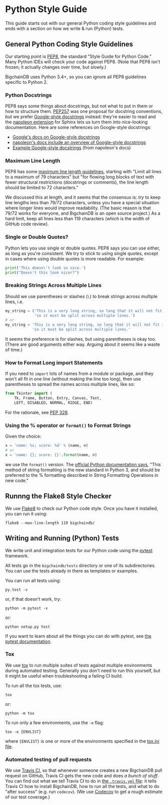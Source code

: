 # Python Style Guide

This guide starts out with our general Python coding style guidelines and ends with a section on how we write & run (Python) tests.

## General Python Coding Style Guidelines

Our starting point is [PEP8](https://www.python.org/dev/peps/pep-0008/), the standard "Style Guide for Python Code." Many Python IDEs will check your code against PEP8. (Note that PEP8 isn't frozen; it actually changes over time, but slowly.)

BigchainDB uses Python 3.4+, so you can ignore all PEP8 guidelines specific to Python 2.

### Python Docstrings

PEP8 says some things about docstrings, but not what to put in them or how to structure them. [PEP257](https://www.python.org/dev/peps/pep-0257/) was one proposal for docstring conventions, but we prefer [Google-style docstrings](https://google.github.io/styleguide/pyguide.html?showone=Comments#Comments) instead: they're easier to read and the [napoleon extension](http://www.sphinx-doc.org/en/stable/ext/napoleon.html) for Sphinx lets us turn them into nice-looking documentation. Here are some references on Google-style docstrings:

* [Google's docs on Google-style docstrings](https://google.github.io/styleguide/pyguide.html?showone=Comments#Comments)
* [napoleon's docs include an overview of Google-style docstrings](http://sphinxcontrib-napoleon.readthedocs.org/en/latest/index.html)
* [Example Google-style docstrings](http://sphinxcontrib-napoleon.readthedocs.org/en/latest/example_google.html) (from napoleon's docs)

### Maximum Line Length

PEP8 has some [maximum line length guidelines](https://www.python.org/dev/peps/pep-0008/#id17), starting with "Limit all lines to a maximum of 79 characters" but "for flowing long blocks of text with fewer structural restrictions (docstrings or comments), the line length should be limited to 72 characters."

We discussed this at length, and it seems that the consensus is: _try_ to keep line lengths less than 79/72 characters, unless you have a special situation where longer lines would improve readability. (The basic reason is that 79/72 works for everyone, and BigchainDB is an open source project.) As a hard limit, keep all lines less than 119 characters (which is the width of GitHub code review).

### Single or Double Quotes?

Python lets you use single or double quotes. PEP8 says you can use either, as long as you're consistent. We try to stick to using single quotes, except in cases where using double quotes is more readable. For example:
```python
print('This doesn\'t look so nice.')
print("Doesn't this look nicer?")
```

### Breaking Strings Across Multiple Lines

Should we use parentheses or slashes (`\`) to break strings across multiple lines, i.e.
```python
my_string = ('This is a very long string, so long that it will not fit into just one line '
             'so it must be split across multiple lines.')
# or
my_string = 'This is a very long string, so long that it will not fit into just one line ' \
            'so it must be split across multiple lines.'
```

It seems the preference is for slashes, but using parentheses is okay too. (There are good arguments either way. Arguing about it seems like a waste of time.)

### How to Format Long import Statements

If you need to `import` lots of names from a module or package, and they won't all fit in one line (without making the line too long), then use parentheses to spread the names across multiple lines, like so:
```python
from Tkinter import (
    Tk, Frame, Button, Entry, Canvas, Text,
    LEFT, DISABLED, NORMAL, RIDGE, END)
```

For the rationale, see [PEP 328](https://www.python.org/dev/peps/pep-0328/#rationale-for-parentheses).

### Using the % operator or `format()` to Format Strings

Given the choice:
```python
x = 'name: %s; score: %d' % (name, n)
# or
x = 'name: {}; score: {}'.format(name, n)
```

we use the `format()` version. The [official Python documentation says](https://docs.python.org/2/library/stdtypes.html#str.format), "This method of string formatting is the new standard in Python 3, and should be preferred to the % formatting described in String Formatting Operations in new code."


## Runnng the Flake8 Style Checker

We use [Flake8](http://flake8.pycqa.org/en/latest/index.html) to check our Python code style. Once you have it installed, you can run it using:
```text
flake8 --max-line-length 119 bigchaindb/
```


## Writing and Running (Python) Tests

We write unit and integration tests for our Python code using the [pytest](http://pytest.org/latest/) framework.

All tests go in the `bigchaindb/tests` directory or one of its subdirectories. You can use the tests already in there as templates or examples.

You can run all tests using:
```text
py.test -v
```

or, if that doesn't work, try:
```text
python -m pytest -v
```

or:
```text
python setup.py test
```

If you want to learn about all the things you can do with pytest, see [the pytest documentation](http://pytest.org/latest/).

### Tox

We use [tox](https://tox.readthedocs.io/en/latest/) to run multiple suites of tests against multiple environments during automated testing. Generally you don't need to run this yourself, but it might be useful when troubleshooting a failing CI build.

To run all the tox tests, use:
```text
tox
```

or:
```text
python -m tox
```

To run only a few environments, use the `-e` flag:
```text
tox -e {ENVLIST}
```

where `{ENVLIST}` is one or more of the environments specified in the [tox.ini file](tox.ini).

### Automated testing of pull requests

We use [Travis CI](https://travis-ci.com/), so that whenever someone creates a new BigchainDB pull request on GitHub, Travis CI gets the new code and does _a bunch of stuff_. You can find out what we tell Travis CI to do in [the `.travis.yml` file](.travis.yml): it tells Travis CI how to install BigchainDB, how to run all the tests, and what to do "after success" (e.g. run `codecov`). (We use [Codecov](https://codecov.io/) to get a rough estimate of our test coverage.)
